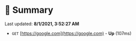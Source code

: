 # 📖 Summary
Last updated: **8/1/2021, 3:52:27 AM**

- `GET` [https://google.com](https://google.com) - **Up** (107ms)

